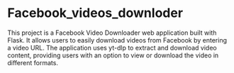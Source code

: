 # Facebook_videos_downloder
This project is a Facebook Video Downloader web application built with Flask. It allows users to easily download videos from Facebook by entering a video URL. The application uses yt-dlp to extract and download video content, providing users with an option to view or download the video in different formats. 
